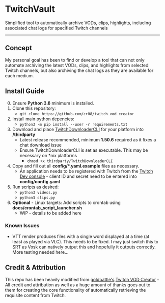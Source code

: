 # TwitchVault
Simplified tool to automatically archive VODs, clips, highlights, including associated chat logs for specified Twitch channels
***
## Concept
My personal goal has been to find or develop a tool that can not only automate archiving the latest VODs, clips, and highlights from selected Twitch channels, but also archiving the chat logs as they are available for each medium.

## Install Guide
0) Ensure __Python 3.8__ minimum is installed.
1) Clone this repository:
    * `git clone https://github.com/cr08/twitch_vod_creator`
2) Install main python depencies:
    * `python3 -m pip install --user -r requirements.txt`
3) Download and place [TwitchDownloaderCLI](https://github.com/lay295/TwitchDownloader/releases) for your platform into __/thirdparty__
    * Latest release recommended, minimum __1.50.6__ required as it fixes a chat download issue
    * Ensure TwitchDownloaderCLI is set as executable. This may be necessary on \*nix platforms
        * `chmod +x thirdparty/TwitchDownloaderCLI`
4) Copy and fill out all __config/\*.yaml.example__ files as necessary.
    * An application needs to be registered with Twitch from the [Twitch Dev console](https://dev.twitch.tv/) - client ID and secret need to be entered into __config/config.yaml__
5) Run scripts as desired:
    * `python3 videos.py`
    * `python3 clips.py`
6) __Optional__ - Linux targets: Add scripts to crontab using __docs/crontab_script_launcher.sh__
    * WIP - details to be added here

### Known Issues
* VTT render produces files with a single word displayed at a time (at least as played via VLC). This needs to be fixed. I may just switch this to SRT as Vosk can natively output this and hopefully it outputs correctly. More testing needed here...

## Credit & Attribution

This repo has been heavily modified from [goldbattle's](https://github.com/goldbattle) [Twitch VOD Creator](https://github.com/goldbattle/twitch_vod_creator) - All credit and attribution as well as a huge amount of thanks goes out to them for creating the core functionality of automatically retrieving the requisite content from Twitch.